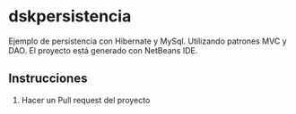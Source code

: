 # dskpersistencia
Ejemplo de persistencia con Hibernate y MySql. Utilizando patrones MVC y DAO. 
El proyecto está generado con NetBeans IDE.

Instrucciones
--------------
1. Hacer un Pull request del proyecto

